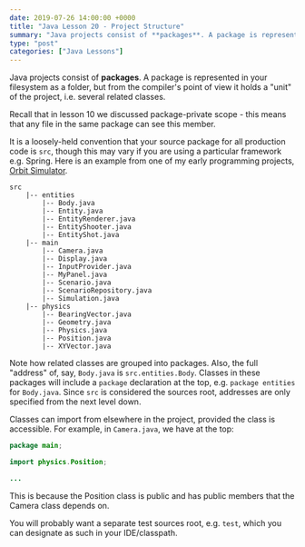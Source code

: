 ```yaml
---
date: 2019-07-26 14:00:00 +0000
title: "Java Lesson 20 - Project Structure"
summary: "Java projects consist of **packages**. A package is represented in your filesystem as a folder, but from the compiler's point of view it holds a \"unit\" of the project, i.e. several related classes."
type: "post"
categories: ["Java Lessons"]
---
```


Java projects consist of **packages**. A package is represented in your filesystem as a folder, but from the compiler's point of view it holds a "unit" of the project, i.e. several related classes.

Recall that in lesson 10 we discussed package-private scope - this means that any file in the same package can see this member.

It is a loosely-held convention that your source package for all production code is `src`, though this may vary if you are using a particular framework e.g. Spring. Here is an example from one of my early programming projects, [Orbit Simulator](https://github.com/esummers1/orbit-simulator).

```text
src
    |-- entities
        |-- Body.java
        |-- Entity.java
        |-- EntityRenderer.java
        |-- EntityShooter.java
        |-- EntityShot.java
    |-- main
        |-- Camera.java
        |-- Display.java
        |-- InputProvider.java
        |-- MyPanel.java
        |-- Scenario.java
        |-- ScenarioRepository.java
        |-- Simulation.java
    |-- physics
        |-- BearingVector.java
        |-- Geometry.java
        |-- Physics.java
        |-- Position.java
        |-- XYVector.java
```

Note how related classes are grouped into packages. Also, the full "address" of, say, `Body.java` is `src.entities.Body`. Classes in these packages will include a `package` declaration at the top, e.g. `package entities` for `Body.java`. Since `src` is considered the sources root, addresses are only specified from the next level down.

Classes can import from elsewhere in the project, provided the class is accessible. For example, in `Camera.java`, we have at the top:

```java
package main;

import physics.Position;

...
```

This is because the Position class is public and has public members that the Camera class depends on.

You will probably want a separate test sources root, e.g. `test`, which you can designate as such in your IDE/classpath.
